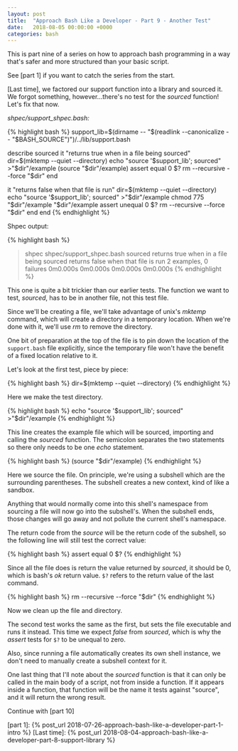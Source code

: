 ```yaml
---
layout: post
title:  "Approach Bash Like a Developer - Part 9 - Another Test"
date:   2018-08-05 00:00:00 +0000
categories: bash
---
```


This is part nine of a series on how to approach bash programming in a
way that's safer and more structured than your basic script.

See [part 1] if you want to catch the series from the start.

[Last time], we factored our support function into a library and sourced
it. We forgot something, however...there's no test for the *sourced*
function!  Let's fix that now.

*shpec/support_shpec.bash:*

{% highlight bash %}
support_lib=$(dirname -- "$(readlink --canonicalize -- "$BASH_SOURCE")")/../lib/support.bash

describe sourced
  it "returns true when in a file being sourced"
    dir=$(mktemp --quiet --directory)
    echo "source '$support_lib'; sourced" >"$dir"/example
    (source "$dir"/example)
    assert equal 0 $?
    rm --recursive --force "$dir"
  end

  it "returns false when that file is run"
    dir=$(mktemp --quiet --directory)
    echo "source '$support_lib'; sourced" >"$dir"/example
    chmod 775 "$dir"/example
    "$dir"/example
    assert unequal 0 $?
    rm --recursive --force "$dir"
  end
end
{% endhighlight %}

Shpec output:

{% highlight bash %}
> shpec shpec/support_shpec.bash
sourced
  returns true when in a file being sourced
  returns false when that file is run
2 examples, 0 failures
0m0.000s 0m0.000s
0m0.000s 0m0.000s
{% endhighlight %}

This one is quite a bit trickier than our earlier tests. The function we
want to test, *sourced*, has to be in another file, not this test file.

Since we'll be creating a file, we'll take advantage of unix's *mktemp*
command, which will create a directory in a temporary location.  When
we're done with it, we'll use *rm* to remove the directory.

One bit of preparation at the top of the file is to pin down the
location of the `support.bash` file explicitly, since the temporary file
won't have the benefit of a fixed location relative to it.

Let's look at the first test, piece by piece:

{% highlight bash %}
dir=$(mktemp --quiet --directory)
{% endhighlight %}

Here we make the test directory.

{% highlight bash %}
echo "source '$support_lib'; sourced" >"$dir"/example
{% endhighlight %}

This line creates the example file which will be sourced, importing and
calling the *sourced* function. The semicolon separates the two
statements so there only needs to be one *echo* statement.

{% highlight bash %}
(source "$dir"/example)
{% endhighlight %}

Here we source the file.  On principle, we're using a subshell which are
the surrounding parentheses.  The subshell creates a new context, kind
of like a sandbox.

Anything that would normally come into this shell's namespace from
sourcing a file will now go into the subshell's.  When the subshell
ends, those changes will go away and not pollute the current shell's
namespace.

The return code from the *source* will be the return code of the
subshell, so the following line will still test the correct value:

{% highlight bash %}
assert equal 0 $?
{% endhighlight %}

Since all the file does is return the value returned by *sourced*, it
should be 0, which is bash's *ok* return value.  `$?` refers to the
return value of the last command.

{% highlight bash %}
rm --recursive --force "$dir"
{% endhighlight %}

Now we clean up the file and directory.

The second test works the same as the first, but sets the file
executable and runs it instead.  This time we expect *false* from
*sourced*, which is why the *assert* tests for `$?` to be unequal to
zero.

Also, since running a file automatically creates its own shell instance,
we don't need to manually create a subshell context for it.

One last thing that I'll note about the *sourced* function is that it
can only be called in the main body of a script, not from inside a
function.  If it appears inside a function, that function will be the
name it tests against "source", and it will return the wrong result.

Continue with [part 10]

  [part 1]:     {% post_url 2018-07-26-approach-bash-like-a-developer-part-1-intro            %}
  [Last time]:  {% post_url 2018-08-04-approach-bash-like-a-developer-part-8-support-library  %}
